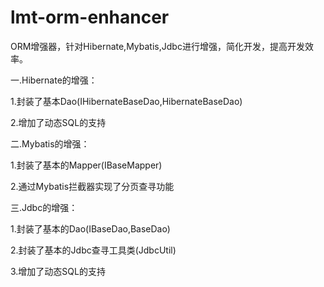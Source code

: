 # lmt-orm-enhancer
ORM增强器，针对Hibernate,Mybatis,Jdbc进行增强，简化开发，提高开发效率。

一.Hibernate的增强：

1.封装了基本Dao(IHibernateBaseDao,HibernateBaseDao)

2.增加了动态SQL的支持

二.Mybatis的增强：

1.封装了基本的Mapper(IBaseMapper)

2.通过Mybatis拦截器实现了分页查寻功能

三.Jdbc的增强：

1.封装了基本的Dao(IBaseDao,BaseDao)

2.封装了基本的Jdbc查寻工具类(JdbcUtil)

3.增加了动态SQL的支持
